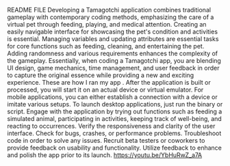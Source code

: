 README FILE
Developing a Tamagotchi application combines traditional gameplay with contemporary coding methods, emphasizing the care of a virtual pet through feeding, playing, and medical attention. Creating an easily navigable interface for showcasing the pet's condition and activities is essential. Managing variables and updating attributes are essential tasks for core functions such as feeding, cleaning, and entertaining the pet. Adding randomness and various requirements enhances the complexity of the gameplay. Essentially, when coding a Tamagotchi app, you are blending UI design, game mechanics, time management, and user feedback in order to capture the original essence while providing a new and exciting experience.
These are how I ran my app . After the application is built or processed, you will start it on an actual device or virtual emulator. For mobile applications, you can either establish a connection with a device or imitate various setups. To launch desktop applications, just run the binary or script. Engage with the application by trying out functions such as feeding a simulated animal, participating in activities, keeping track of well-being, and reacting to occurrences. Verify the responsiveness and clarity of the user interface. Check for bugs, crashes, or performance problems. Troubleshoot code in order to solve any issues. Recruit beta testers or coworkers to provide feedback on usability and functionality. Utilize feedback to enhance and polish the app prior to its launch.
https://youtu.be/YbHuRwZ_a7A
